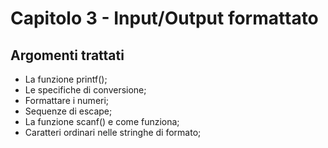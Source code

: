 # Capitolo 3 - Input/Output formattato
## Argomenti trattati
- La funzione printf();
- Le specifiche di conversione;
- Formattare i numeri;
- Sequenze di escape;
- La funzione scanf() e come funziona;
- Caratteri ordinari nelle stringhe di formato;

